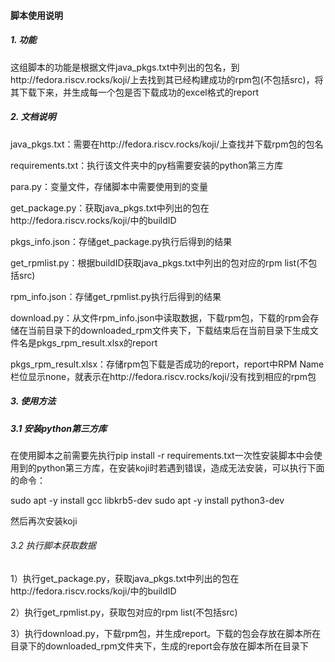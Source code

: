 #### 脚本使用说明

##### 1. 功能

这组脚本的功能是根据文件java_pkgs.txt中列出的包名，到http://fedora.riscv.rocks/koji/上去找到其已经构建成功的rpm包(不包括src)，将其下载下来，并生成每一个包是否下载成功的excel格式的report

##### 2. 文档说明

java_pkgs.txt：需要在http://fedora.riscv.rocks/koji/上查找并下载rpm包的包名

requirements.txt：执行该文件夹中的py档需要安装的python第三方库

para.py：变量文件，存储脚本中需要使用到的变量

get_package.py：获取java_pkgs.txt中列出的包在http://fedora.riscv.rocks/koji/中的buildID

pkgs_info.json：存储get_package.py执行后得到的结果

get_rpmlist.py：根据buildID获取java_pkgs.txt中列出的包对应的rpm list(不包括src)

rpm_info.json：存储get_rpmlist.py执行后得到的结果

download.py：从文件rpm_info.json中读取数据，下载rpm包，下载的rpm会存储在当前目录下的downloaded_rpm文件夹下，下载结束后在当前目录下生成文件名是pkgs_rpm_result.xlsx的report

pkgs_rpm_result.xlsx：存储rpm包下载是否成功的report，report中RPM Name栏位显示none，就表示在http://fedora.riscv.rocks/koji/没有找到相应的rpm包

##### 3. 使用方法

##### 3.1 安装python第三方库

在使用脚本之前需要先执行pip install -r requirements.txt一次性安装脚本中会使用到的python第三方库，在安装koji时若遇到错误，造成无法安装，可以执行下面的命令：

sudo apt -y install gcc libkrb5-dev
sudo apt -y install python3-dev

然后再次安装koji

###### 3.2 执行脚本获取数据

1）执行get_package.py，获取java_pkgs.txt中列出的包在http://fedora.riscv.rocks/koji/中的buildID

2）执行get_rpmlist.py，获取包对应的rpm list(不包括src)

3）执行download.py，下载rpm包，并生成report。下载的包会存放在脚本所在目录下的downloaded_rpm文件夹下，生成的report会存放在脚本所在目录下



